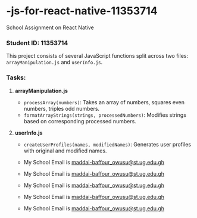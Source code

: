 # -js-for-react-native-11353714
School Assignment on React Native
### Student ID: 11353714

This project consists of several JavaScript functions split across two files: `arrayManipulation.js` and `userInfo.js`.

### Tasks:

1. **arrayManipulation.js**
   - `processArray(numbers)`: Takes an array of numbers, squares even numbers, triples odd numbers.
   - `formatArrayStrings(strings, processedNumbers)`: Modifies strings based on corresponding processed numbers.

2. **userInfo.js**
   - `createUserProfiles(names, modifiedNames)`: Generates user profiles with original and modified names.
  
   - My School Email is maddai-baffour_owusu@st.ug.edu.gh
   - My School Email is maddai-baffour_owusu@st.ug.edu.gh
   - My School Email is maddai-baffour_owusu@st.ug.edu.gh
   - My School Email is maddai-baffour_owusu@st.ug.edu.gh
   - My School Email is maddai-baffour_owusu@st.ug.edu.gh
